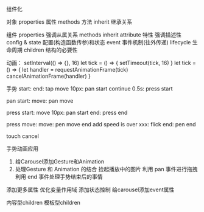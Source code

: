组件化

对象
properties 属性
methods 方法
inherit 继承关系

组件
properties 强调从属关系
methods
inherit
attribute 特性  强调描述性
config & state 配置(构造函数传参)和状态
event 事件机制(往外传递)
lifecycle 生命周期
children    结构的必要性

动画：
setInterval(() => {}, 16)
let tick = () => {
    setTimeout(tick, 16)
}
let tick = () => {
    let handler = requestAnimationFrame(tick)
    cancelAnimationFrame(handler)
}

手势
start:
    end: tap
    move 10px: pan start
    continue 0.5s: press start

pan start: 
    move: pan move

press start:
    move 10px: pan start
    end: press end

press move:
    move: pen move
    end add speed is over xxx: flick
    end: pen end

touch cancel

手势动画应用
1. 给Carousel添加Gesture和Animation
2. 处理Gesture 和 Animation 的结合
    捡起播放中的图片
    利用 pan 事件进行拖拽
    利用 end 事件处理手势结束后的事情

添加更多属性
优化变量作用域
添加状态控制
给carousel添加event属性

内容型children
模板型children


